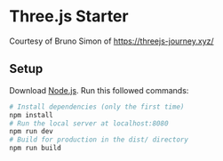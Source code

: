 # Three.js Starter

Courtesy of Bruno Simon of https://threejs-journey.xyz/

## Setup

Download [Node.js](https://nodejs.org/en/download/).
Run this followed commands:

```bash
# Install dependencies (only the first time)
npm install
# Run the local server at localhost:8080
npm run dev
# Build for production in the dist/ directory
npm run build
```
